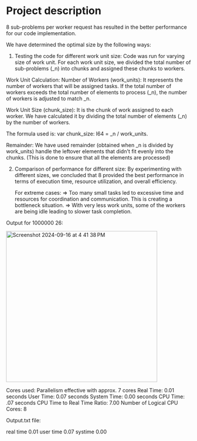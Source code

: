 # Project description

8 sub-problems per worker request has resulted in the better performance for our code implementation.

We have determined the optimal size by the following ways:

1. Testing the code for different work unit size:
   Code was run for varying size of work unit. For each work unit size, we divided the total number of sub-problems (_n) into chunks and assigned these chunks to workers.
   
  Work Unit Calculation: Number of Workers (work_units): It represents the number of workers that will be assigned tasks. If the total number of workers exceeds the total number of elements to process (_n), the number of workers is adjusted to match _n.

  Work Unit Size (chunk_size): It is the chunk of work assigned to each worker. We have calculated it by dividing the total number of elements (_n) by the number of workers. 
  
  The formula used is:   var chunk_size: I64 = _n / work_units.

  Remainder: We have used remainder (obtained when _n is divided by work_units) handle the leftover elements that didn't fit evenly into the chunks. (This is done to ensure that all the elements are processed)

2. Comparison of performance for different size:
   By experimenting with different sizes, we concluded that 8 provided the best performance in terms of execution time, resource utilization, and overall efficiency.

   For extreme cases:
   => Too many small tasks led to excessive time and resources for coordination and communication. This is creating a bottleneck situation.
   => With very less work units, some of the workers are being idle leading to slower task completion.

Output for 1000000 26:

<img width="412" alt="Screenshot 2024-09-16 at 4 41 38 PM" src="https://github.com/user-attachments/assets/e5862c0b-4efe-4845-bf8d-13c09e0b6676">

Cores used: Parallelism effective with approx. 7 cores
Real Time: 0.01 seconds
User Time: 0.07 seconds
System Time: 0.00 seconds
CPU Time: .07 seconds
CPU Time to Real Time Ratio: 7.00
Number of Logical CPU Cores: 8


Output.txt file:

real time 0.01
user time 0.07
systime 0.00

